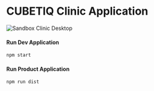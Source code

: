 # CUBETIQ Clinic Application

![Sandbox Clinic Desktop](https://github.com/CUBETIQ/sandbox-clinic/workflows/Sandbox%20Clinic%20Desktop/badge.svg)

#### Run Dev Application
```sh
npm start
```

#### Run Product Application
```sh
npm run dist
```

